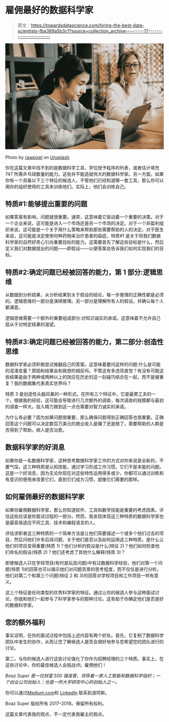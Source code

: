 # 雇佣最好的数据科学家

> 原文：<https://towardsdatascience.com/hiring-the-best-data-scientists-fba389a5b3c1?source=collection_archive---------17----------------------->

![](img/c7ec71f7962111a2f7e7f5f88df0eafd.png)

Photo by [rawpixel](https://unsplash.com/@rawpixel?utm_source=medium&utm_medium=referral) on [Unsplash](https://unsplash.com?utm_source=medium&utm_medium=referral)

你在这篇文章中找不到的是数据科学工具、学位授予程序的列表，或者估计填充 747 所需乒乓球数量的能力。这些并不能造就伟大的数据科学家。另一方面，如果你有一个具备以下三个特征的候选人，不管他们已经知道哪一套工具，那么你可以用你的组织使用的工具来训练他们。实际上，他们会训练自己。

## 特质#1:能够提出重要的问题

如果答案有影响，问题就很重要。通常，这意味着它驱动着一个重要的决策。对于一个企业来说，这可能是进入一个市场还是另一个市场的决定。对于一个非盈利组织来说，这可能是一个关于用什么策略来帮助那些需要帮助的人的决定。对于医生来说，这可能是决定使用何种药物来治疗患者的癌症。特质#1 是关于将我们数据科学家的自然好奇心引向重要目标的能力。这需要首先了解这些目标是什么，然后定义我们对数据提出的问题——即假设——以便答案会告诉我们如何实现我们的目标。

## 特质#2:确定问题已经被回答的能力，第 1 部分:逻辑思维

从数据到分析结果，从分析结果到关于假设的结论，每一步推理的正确性都是必须的。逻辑思维的一部分是演绎推理。另一部分是理解所有人的假设，并确认每个人都满意。

逻辑思维需要一个额外的重要组成部分:对知识诚实的承诺。这意味着不允许自己屈从于对特定结果的渴望。

## 特质#3:确定问题已经被回答的能力，第二部分:创造性思维

数据科学家必须积极尝试推翻自己的答案。这意味着要问这样的问题:什么是可能的混淆变量？原因和结果会和我想的相反吗，不管这有多违背直觉？有没有可能这些结果是由于两种或两种以上的效应在历史的这一刻碰巧结合在一起，而不是被重复？我的数据集代表真实世界吗？

特质 3 是创造性头脑风暴的一种形式。在所有三个特征中，它是最费工夫的一个。根据我的经验，这可能会导致进行几次额外的调查，每次调查的规模都与最初的调查一样大。投入精力做到这一点也需要对智力诚实的承诺。

为什么有必要？因为如果问题很重要，那么确保问题得到正确回答也很重要。正确回答这个问题可以决定数百万美元的商业收入是赚了还是赔了，需要帮助的人群是否得到了帮助，病人是否治愈。

## 数据科学家的好消息

如果你是一名数据科学家，这种思考数据科学家工作的方式对你来说是全新的，不要气馁。这三种特质是认知技能，通过学习形成工作习惯。它们不是本能的问题。这是一个好消息，因为无论你现在对这些特性运用得多或少，你都可以通过训练和有意识的使用来改善它们，直到它们成为习惯，就像它们需要的那样。

## 如何雇佣最好的数据科学家

如果你雇佣数据科学家，那么你知道软件、工具和数学技能是重要的考虑因素。评估这些应该是你面试过程的一部分。然而，我发现体现这三种特质的数据科学家也是最容易适应不同工具、技术和编程语言的人。

评估求职者这三种特质的一个简单方法是让他们简要描述一个或多个他们过去的项目，然后问他们许多后续问题，关于他们是否以及如何运用这三种特质。是什么让他们的项目变得重要(特质 1)？他们分析的假设是什么(特征 2)？他们如何检查他们命名的假设(特质 2)？他们还考虑了其他什么解释(特质 3)？

即使候选人只在学校项目(有时是玩具问题)中有过数据科学经验，他们对第一个问题(特质 1)的回答也可以揭示他们对问题背景的思考程度，而不仅仅是进行分析。他们对第二个和第三个问题(特征 2 和 3)的回答对学校项目和工作项目一样有意义。

这三个特征是任何类型的优秀科学家的特征。通过让你的候选人参与这种面试讨论，你就和他们一起参与了科学家参与的那种讨论。这有助于你确定他们是否是好的数据科学家。

## 您的额外福利

事实证明，在你的面试过程中包括上述内容有两个好处。首先，它复制了数据科学团队中发生的协作，从而让您了解候选人是否会很好地参与您希望您的团队进行的讨论。

第二，与你的候选人进行这些讨论强化了你作为招聘经理的三个特质。事实上，在这些讨论中，你的最佳候选人会挑战*你*。雇佣他们！

*Boaz Super 是一位财富 500 强高管，领导着一家人工智能和数据科学组织；一个创业公司创始人；也是一所大学研究中心的创始人之一。*

你可以通过[Medium.com](https://medium.com/@boazsuper)和 [LinkedIn](https://www.linkedin.com/in/boazsuper/) 联系到波阿斯。

Boaz Super 版权所有 2017–2018。保留所有权利。

这篇文章代表我的观点，不一定代表我雇主的观点。